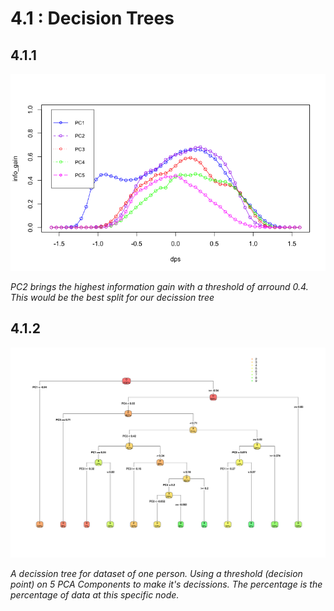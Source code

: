 # 4.1 : Decision Trees

## 4.1.1

![](./4.1.1.png)

<i>PC2 brings the highest information gain with a threshold of arround 0.4. This would be the best split for our decission tree</i>

## 4.1.2

![](./4.4.2.svg)

<i>A decission tree for dataset of one person. Using a threshold (decision point) on 5 PCA Components to make it's decissions. The percentage is the percentage of data at this specific node.</i>
